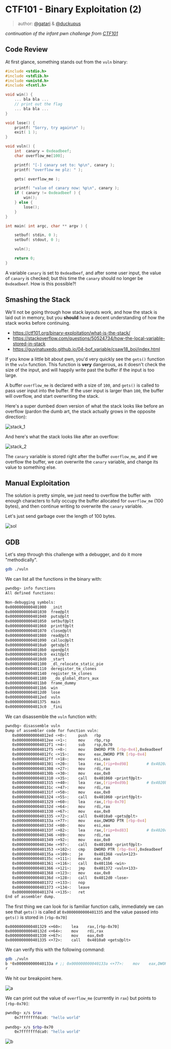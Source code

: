# CTF101 - Binary Exploitation (2)
> author: [@gatari](https://github.com/gatariee) & [@duckupus](https://github.com/duckupus)

_continuation of the infant pwn challenge from [CTF101](https://ctf.gryphons.sg/)_

## Code Review
At first glance, something stands out from the `vuln` binary:
```c
#include <stdio.h>
#include <stdlib.h>
#include <unistd.h>
#include <fcntl.h>

void win() {
    ... bla bla ...
    // print out the flag
    ... bla bla ...
}

void lose() {
    printf( "Sorry, try again\n" );
    exit( 1 );
}

void vuln() {
    int  canary = 0xdeadbeef;
    char overflow_me[100];

    printf( "[-] canary set to: %p\n", canary );
    printf( "overflow me plz: " );

    gets( overflow_me );

    printf( "value of canary now: %p\n", canary );
    if ( canary != 0xdeadbeef ) {
        win();
    } else {
        lose();
    }
}

int main( int argc, char ** argv ) {

    setbuf( stdin, 0 );
    setbuf( stdout, 0 );

    vuln();

    return 0;
}
```

A variable `canary` is set to `0xdeadbeef`, and after some user input, the value of `canary` is checked; but this time the `canary` should no longer be `0xdeadbeef`. How is this possible?!

## Smashing the Stack
We'll not be going through how stack layouts work, and how the stack is laid out in memory, but you **should** have a decent understanding of how the stack works before continuing.

* https://ctf101.org/binary-exploitation/what-is-the-stack/
* https://stackoverflow.com/questions/50524734/how-the-local-variable-stored-in-stack
* https://guyinatuxedo.github.io/04-bof_variable/csaw18_boi/index.html

If you know a little bit about pwn, you'd very quickly see the `gets()` function in the `vuln` function. This function is **very** dangerous, as it doesn't check the size of the input, and will happily write past the buffer if the input is too large.

A buffer `overflow_me` is declared with a size of `100`, and `gets()` is called to pass user input into the buffer. If the user input is larger than `100`, the buffer will overflow, and start overwriting the stack.

Here's a super dumbed down version of what the stack looks like before an overflow (pardon the dumb art, the stack actually grows in the opposite direction):

![stack_1](https://i.gyazo.com/f2c44a32c02ee15af1da86b4e4b3d26f.png)

And here's what the stack looks like after an overflow:

![stack_2](https://i.gyazo.com/a0013572f8721c3febfc8ef074c344aa.png)

The `canary` variable is stored right after the buffer `overflow_me`, and if we overflow the buffer, we can overwrite the `canary` variable, and change its value to something else.

## Manual Exploitation
The solution is pretty simple, we just need to overflow the buffer with enough characters to fully occupy the buffer allocated for `overflow_me` (100 bytes), and then continue writing to overwrite the `canary` variable.

Let's just send garbage over the length of 100 bytes.

![sol](https://i.gyazo.com/d51a8aab922618f29ca0db5854e0ea3f.png)

## GDB
Let's step through this challenge with a debugger, and do it more "methodically".
```sh
gdb ./vuln
```

We can list all the functions in the binary with:
```sh
pwndbg> info functions
All defined functions:

Non-debugging symbols:
0x0000000000401000  _init
0x0000000000401030  free@plt
0x0000000000401040  puts@plt
0x0000000000401050  setbuf@plt
0x0000000000401060  printf@plt
0x0000000000401070  close@plt
0x0000000000401080  read@plt
0x0000000000401090  calloc@plt
0x00000000004010a0  gets@plt
0x00000000004010b0  open@plt
0x00000000004010c0  exit@plt
0x00000000004010d0  _start
0x0000000000401100  _dl_relocate_static_pie
0x0000000000401110  deregister_tm_clones
0x0000000000401140  register_tm_clones
0x0000000000401180  __do_global_dtors_aux
0x00000000004011b0  frame_dummy
0x00000000004011b6  win
0x00000000004012d0  lose
0x00000000004012ed  vuln
0x0000000000401375  main
0x00000000004013c0  _fini
```

We can disassemble the `vuln` function with:
```sh
pwndbg> disassemble vuln
Dump of assembler code for function vuln:
   0x00000000004012ed <+0>:     push   rbp
   0x00000000004012ee <+1>:     mov    rbp,rsp
   0x00000000004012f1 <+4>:     sub    rsp,0x70
   0x00000000004012f5 <+8>:     mov    DWORD PTR [rbp-0x4],0xdeadbeef
   0x00000000004012fc <+15>:    mov    eax,DWORD PTR [rbp-0x4]
   0x00000000004012ff <+18>:    mov    esi,eax
   0x0000000000401301 <+20>:    lea    rax,[rip+0xd98]        # 0x4020a0
   0x0000000000401308 <+27>:    mov    rdi,rax
   0x000000000040130b <+30>:    mov    eax,0x0
   0x0000000000401310 <+35>:    call   0x401060 <printf@plt>
   0x0000000000401315 <+40>:    lea    rax,[rip+0xd9b]        # 0x4020b7
   0x000000000040131c <+47>:    mov    rdi,rax
   0x000000000040131f <+50>:    mov    eax,0x0
   0x0000000000401324 <+55>:    call   0x401060 <printf@plt>
   0x0000000000401329 <+60>:    lea    rax,[rbp-0x70]
   0x000000000040132d <+64>:    mov    rdi,rax
   0x0000000000401330 <+67>:    mov    eax,0x0
   0x0000000000401335 <+72>:    call   0x4010a0 <gets@plt>
   0x000000000040133a <+77>:    mov    eax,DWORD PTR [rbp-0x4]
   0x000000000040133d <+80>:    mov    esi,eax
   0x000000000040133f <+82>:    lea    rax,[rip+0xd83]        # 0x4020c9
   0x0000000000401346 <+89>:    mov    rdi,rax
   0x0000000000401349 <+92>:    mov    eax,0x0
   0x000000000040134e <+97>:    call   0x401060 <printf@plt>
   0x0000000000401353 <+102>:   cmp    DWORD PTR [rbp-0x4],0xdeadbeef
   0x000000000040135a <+109>:   je     0x401368 <vuln+123>
   0x000000000040135c <+111>:   mov    eax,0x0
   0x0000000000401361 <+116>:   call   0x4011b6 <win>
   0x0000000000401366 <+121>:   jmp    0x401372 <vuln+133>
   0x0000000000401368 <+123>:   mov    eax,0x0
   0x000000000040136d <+128>:   call   0x4012d0 <lose>
   0x0000000000401372 <+133>:   nop
   0x0000000000401373 <+134>:   leave
   0x0000000000401374 <+135>:   ret
End of assembler dump.
```

The first thing we can look for is familiar function calls, immediately we can see that `gets()` is called at `0x0000000000401335` and the value passed into `gets()` is stored in `[rbp-0x70]`
```
0x0000000000401329 <+60>:    lea    rax,[rbp-0x70]
0x000000000040132d <+64>:    mov    rdi,rax
0x0000000000401330 <+67>:    mov    eax,0x0
0x0000000000401335 <+72>:    call   0x4010a0 <gets@plt>
```

We can verify this with the following command:
```sh
gdb ./vuln
b *0x000000000040133a # ;; 0x000000000040133a <+77>:    mov    eax,DWORD PTR [rbp-0x4]
r
```

We hit our breakpoint here.

![a](https://i.gyazo.com/e1f601a14c07edbd3ce531e9e1419493.png)

We can print out the value of `overflow_me` (currently in `rax`) but points to `[rbp-0x70]`:
```sh
pwndbg> x/s $rax
    0x7fffffffdca0: "hello world"
    
pwndbg> x/s $rbp-0x70
    0x7fffffffdca0: "hello world"
```
![b](https://i.gyazo.com/c0046128e1731205cc4b11b6a9501b40.png)